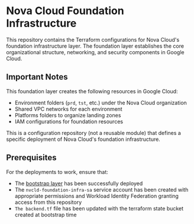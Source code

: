 # Nova Cloud Foundation Infrastructure

This repository contains the Terraform configurations for Nova Cloud's foundation infrastructure layer. The foundation layer establishes the core organizational structure, networking, and security components in Google Cloud.

## Important Notes

This foundation layer creates the following resources in Google Cloud:
- Environment folders (`prd`, `tst`, etc.) under the Nova Cloud organization
- Shared VPC networks for each environment
- Platforms folders to organize landing zones
- IAM configurations for foundation resources

This is a configuration repository (not a reusable module) that defines a specific deployment of Nova Cloud's foundation infrastructure.

## Prerequisites

For the deployments to work, ensure that:
- The [bootstrap layer](/NovaSoftworks/fndry-bootstrap) has been successfully deployed
- The `nvcld-foundation-infra-sa` service account has been created with appropriate permissions and Workload Identity Federation granting access from this repository
- `The backend.tf` file has been updated with the terraform state bucket created at bootstrap time

